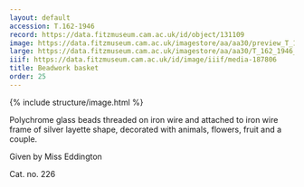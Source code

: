 ```yaml
---
layout: default
accession: T.162-1946
record: https://data.fitzmuseum.cam.ac.uk/id/object/131109
image: https://data.fitzmuseum.cam.ac.uk/imagestore/aa/aa30/preview_T_162_1946_1_201405_kly25_mas.jpg
large: https://data.fitzmuseum.cam.ac.uk/imagestore/aa/aa30/T_162_1946_1_201405_kly25_mas.jpg
iiif: https://data.fitzmuseum.cam.ac.uk/id/image/iiif/media-187806
title: Beadwork basket
order: 25
---
```


{% include structure/image.html %}

Polychrome glass beads threaded on iron wire and attached to iron wire frame of silver layette shape, decorated with animals, flowers, fruit and a couple.

Given by Miss Eddington

Cat. no. 226
